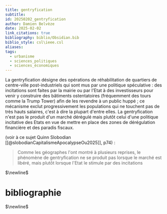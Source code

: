 ```yaml
---
title: gentryfication
subtitle: 
id: 20250202_gentryfication
author: Damien Belvèze
date: 2025-02-02
link_citations: true
bibliography: biblio/Obsidian.bib
biblio_style: csl\ieee.csl
aliases: 
tags:
  - urbanisme
  - sciences_politiques
  - sciences_économiques
---
```

La gentryfication désigne des opérations de réhabilitation de quartiers de centre-ville post-industriels qui sont mus par une politique spéculative : des incitations sont faites par la mairie ou par l'Etat à des investisseurs pour venir y construire des bâtiments ostentatoires (fréquemment des tours comme la Trump Tower) afin de les revendre à un public huppé ; ce mécanisme exclut progressivement les populations qui ne touchent pas de très hauts salaires, c'est à dire la plupart d'entre elles. 
La gentryfication n'est pas le produit d'un marché dérégulé mais plutôt celui d'une politique incitative des Etats en vue de mettre en place des zones de dérégulation financière et des paradis fiscaux. 

(voir à ce sujet Quinn Slobodian [[@slobodianCapitalismeApocalypseOu2025]], p74) : 

> Comme les géographes l'ont montré à plusieurs reprises, le phénomène de gentryfication ne se produit pas lorsque le marché est libéré, mais plutôt lorsque l'Etat le stimule par des incitations


$\newline$
# bibliographie
$\newline$






